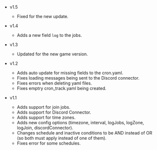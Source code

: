 - v1.5
  - Fixed for the new update.

- v1.4
  - Adds a new field `log` to the jobs.

- v1.3
  - Updated for the new game version.

- v1.2
  - Adds auto update for missing fields to the cron.yaml.
  - Fixes loading messages being sent to the Discord connector.
  - Fixes errors when deleting yaml files.
  - Fixes emptry cron_track.yaml being created.

- v1.1
  - Adds support for join jobs.
  - Adds support for Discord Connector.
  - Adds support for time zones.
  - Adds new config options (timezone, interval, logJobs, logZone, logJoin, discordConnector).
  - Changes schedule and inactive conditions to be AND instead of OR (so both must apply instead of one of them).
  - Fixes error for some schedules.

